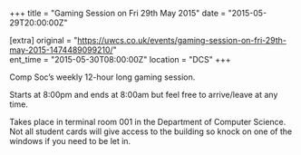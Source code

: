 +++
title = "Gaming Session on Fri 29th May 2015"
date = "2015-05-29T20:00:00Z"

[extra]
original = "https://uwcs.co.uk/events/gaming-session-on-fri-29th-may-2015-1474489099210/"    
ent_time = "2015-05-30T08:00:00Z"
location = "DCS"
+++

Comp Soc’s weekly 12-hour long gaming session.

Starts at 8:00pm and ends at 8:00am but feel free to arrive/leave at any time.

Takes place in terminal room 001 in the Department of Computer Science. Not all student cards will give access to the building so knock on one of the windows if you need to be let in.

